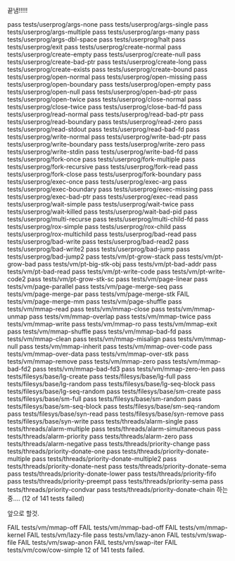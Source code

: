 끝냄!!!!!

pass tests/userprog/args-none
pass tests/userprog/args-single
pass tests/userprog/args-multiple
pass tests/userprog/args-many
pass tests/userprog/args-dbl-space
pass tests/userprog/halt
pass tests/userprog/exit
pass tests/userprog/create-normal
pass tests/userprog/create-empty
pass tests/userprog/create-null
pass tests/userprog/create-bad-ptr
pass tests/userprog/create-long
pass tests/userprog/create-exists
pass tests/userprog/create-bound
pass tests/userprog/open-normal
pass tests/userprog/open-missing
pass tests/userprog/open-boundary
pass tests/userprog/open-empty
pass tests/userprog/open-null
pass tests/userprog/open-bad-ptr
pass tests/userprog/open-twice
pass tests/userprog/close-normal
pass tests/userprog/close-twice
pass tests/userprog/close-bad-fd
pass tests/userprog/read-normal
pass tests/userprog/read-bad-ptr
pass tests/userprog/read-boundary
pass tests/userprog/read-zero
pass tests/userprog/read-stdout
pass tests/userprog/read-bad-fd
pass tests/userprog/write-normal
pass tests/userprog/write-bad-ptr
pass tests/userprog/write-boundary
pass tests/userprog/write-zero
pass tests/userprog/write-stdin
pass tests/userprog/write-bad-fd
pass tests/userprog/fork-once
pass tests/userprog/fork-multiple
pass tests/userprog/fork-recursive
pass tests/userprog/fork-read
pass tests/userprog/fork-close
pass tests/userprog/fork-boundary
pass tests/userprog/exec-once
pass tests/userprog/exec-arg
pass tests/userprog/exec-boundary
pass tests/userprog/exec-missing
pass tests/userprog/exec-bad-ptr
pass tests/userprog/exec-read
pass tests/userprog/wait-simple
pass tests/userprog/wait-twice
pass tests/userprog/wait-killed
pass tests/userprog/wait-bad-pid
pass tests/userprog/multi-recurse
pass tests/userprog/multi-child-fd
pass tests/userprog/rox-simple
pass tests/userprog/rox-child
pass tests/userprog/rox-multichild
pass tests/userprog/bad-read
pass tests/userprog/bad-write
pass tests/userprog/bad-read2
pass tests/userprog/bad-write2
pass tests/userprog/bad-jump
pass tests/userprog/bad-jump2
pass tests/vm/pt-grow-stack
pass tests/vm/pt-grow-bad
pass tests/vm/pt-big-stk-obj
pass tests/vm/pt-bad-addr
pass tests/vm/pt-bad-read
pass tests/vm/pt-write-code
pass tests/vm/pt-write-code2
pass tests/vm/pt-grow-stk-sc
pass tests/vm/page-linear
pass tests/vm/page-parallel
pass tests/vm/page-merge-seq
pass tests/vm/page-merge-par
pass tests/vm/page-merge-stk
FAIL tests/vm/page-merge-mm
pass tests/vm/page-shuffle
pass tests/vm/mmap-read
pass tests/vm/mmap-close
pass tests/vm/mmap-unmap
pass tests/vm/mmap-overlap
pass tests/vm/mmap-twice
pass tests/vm/mmap-write
pass tests/vm/mmap-ro
pass tests/vm/mmap-exit
pass tests/vm/mmap-shuffle
pass tests/vm/mmap-bad-fd
pass tests/vm/mmap-clean
pass tests/vm/mmap-misalign
pass tests/vm/mmap-null
pass tests/vm/mmap-inherit
pass tests/vm/mmap-over-code
pass tests/vm/mmap-over-data
pass tests/vm/mmap-over-stk
pass tests/vm/mmap-remove
pass tests/vm/mmap-zero
pass tests/vm/mmap-bad-fd2
pass tests/vm/mmap-bad-fd3
pass tests/vm/mmap-zero-len
pass tests/filesys/base/lg-create
pass tests/filesys/base/lg-full
pass tests/filesys/base/lg-random
pass tests/filesys/base/lg-seq-block
pass tests/filesys/base/lg-seq-random
pass tests/filesys/base/sm-create
pass tests/filesys/base/sm-full
pass tests/filesys/base/sm-random
pass tests/filesys/base/sm-seq-block
pass tests/filesys/base/sm-seq-random
pass tests/filesys/base/syn-read
pass tests/filesys/base/syn-remove
pass tests/filesys/base/syn-write
pass tests/threads/alarm-single
pass tests/threads/alarm-multiple
pass tests/threads/alarm-simultaneous
pass tests/threads/alarm-priority
pass tests/threads/alarm-zero
pass tests/threads/alarm-negative
pass tests/threads/priority-change
pass tests/threads/priority-donate-one
pass tests/threads/priority-donate-multiple
pass tests/threads/priority-donate-multiple2
pass tests/threads/priority-donate-nest
pass tests/threads/priority-donate-sema
pass tests/threads/priority-donate-lower
pass tests/threads/priority-fifo
pass tests/threads/priority-preempt
pass tests/threads/priority-sema
pass tests/threads/priority-condvar
pass tests/threads/priority-donate-chain
하는 중.... (12 of 141 tests failed)


앞으로 할것.

FAIL tests/vm/mmap-off
FAIL tests/vm/mmap-bad-off
FAIL tests/vm/mmap-kernel
FAIL tests/vm/lazy-file
pass tests/vm/lazy-anon
FAIL tests/vm/swap-file
FAIL tests/vm/swap-anon
FAIL tests/vm/swap-iter
FAIL tests/vm/cow/cow-simple
12 of 141 tests failed.